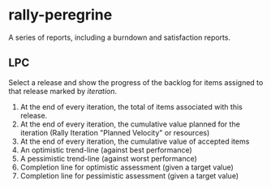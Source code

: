 rally-peregrine
===============

A series of reports, including a burndown and satisfaction reports.

## LPC

Select a release and show the progress of the backlog for items assigned to that release marked
by _iteration_.

1. At the end of every iteration, the total of items associated with this release.
2. At the end of every iteration, the cumulative value planned for the iteration (Rally Iteration "Planned Velocity" or resources)
3. At the end of every iteration, the cumulative value of accepted items
4. An optimistic trend-line (against best performance)
5. A pessimistic trend-line (against worst performance)
6. Completion line for optimistic assessment (given a target value)
7. Completion line for pessimistic assessment (given a target value)

